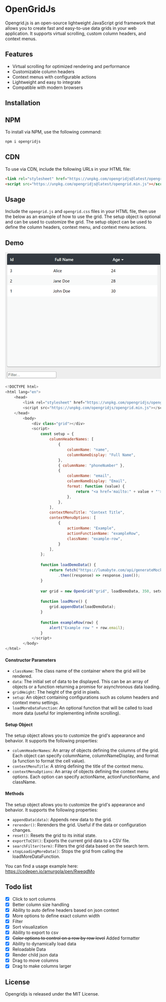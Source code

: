 ﻿# OpenGridJs
 
Opengrid.js is an open-source lightweight JavaScript grid framework that allows you to create fast and easy-to-use data grids in your web application. It supports virtual scrolling, custom column headers, and context menus.

## Features

- Virtual scrolling for optimized rendering and performance
- Customizable column headers
- Context menus with configurable actions
- Lightweight and easy to integrate
- Compatible with modern browsers

## Installation
## NPM
To install via NPM, use the following command:

```bash 
npm i opengridjs
```

## CDN
To use via CDN, include the following URLs in your HTML file:

```html 
<link rel="stylesheet" href="https://unpkg.com/opengridjs@latest/opengrid.min.css">
<script src="https://unpkg.com/opengridjs@latest/opengrid.min.js"></script>
```
    
## Usage

Include the `opengrid.js` and `opengrid.css` files in your HTML file, then use the below as an example of how to use the grid. The setup object is optional and can be used to customize the grid. The setup object can be used to define the column headers, context menu, and context menu actions.

## Demo
![](https://github.com/amurgola/OpenGridJs/blob/main/Demo.gif)

```javascript
<!DOCTYPE html>
<html lang="en">
    <head>
        <link rel="stylesheet" href="https://unpkg.com/opengridjs/opengrid.css">
        <script src="https://unpkg.com/opengridjs/opengrid.min.js"></script>
    </head>
        <body>
            <div class="grid"></div>
            <script>
                const setup = {
                    columnHeaderNames: [
                        {
                            columnName: "name",
                            columnNameDisplay: "Full Name",
                        },
                        { columnName: "phoneNumber" },
                        {
                            columnName: "email",
                            columnNameDisplay: "Email",
                            format: function (value) {
                                return "<a href='mailto:" + value + "'>" + value + "</a>";
                            },
                        },
                    ],
                    contextMenuTitle: "Context Title",
                    contextMenuOptions: [
                        {
                            actionName: "Example",
                            actionFunctionName: "exampleRow",
                            className: "example-row",
                        }
                    ],
                };
            
                function loadDemoData() {
                    return fetch("https://lumabyte.com/api/generateMockRandomPeople?count=100")
                        .then((response) => response.json());
                }
            
                var grid = new OpenGrid("grid", loadDemoData, 350, setup, loadMore);
            
                function loadMore() {
                    grid.appendData(loadDemoData);
                }
            
                function exampleRow(row) {
                    alert("Example row " + row.email);
                }
            </script>
        </body>
</html>
```

#### Constructor Parameters
- `className`: The class name of the container where the grid will be rendered.
- `data`: The initial set of data to be displayed. This can be an array of objects or a function returning a promise for asynchronous data loading.
- `gridHeight`: The height of the grid in pixels.
- `setup`: An object containing configurations such as column headers and context menu settings.
- `loadMoreDataFunction`: An optional function that will be called to load more data (useful for implementing infinite scrolling).

#### Setup Object
The setup object allows you to customize the grid's appearance and behavior. It supports the following properties:

- `columnHeaderNames`: An array of objects defining the columns of the grid. Each object can specify columnName, columnNameDisplay, and format (a function to format the cell value).
- `contextMenuTitle`: A string defining the title of the context menu.
- `contextMenuOptions`: An array of objects defining the context menu options. Each option can specify actionName, actionFunctionName, and className.

#### Methods
The setup object allows you to customize the grid's appearance and behavior. It supports the following properties:

- `appendData(data)`: Appends new data to the grid.
- `rerender()`: Rerenders the grid. Useful if the data or configuration changes.
- `reset()`: Resets the grid to its initial state.
- `exportToCSV()`: Exports the current grid data to a CSV file.
- `searchFilter(term)`: Filters the grid data based on the search term.
- `stopLoadingMoreData()`: Stops the grid from calling the loadMoreDataFunction.


You can find a usage example here: https://codepen.io/amurgola/pen/RweqdMo

## Todo list
- [X] Click to sort columns
- [X] Better column size handling
- [X] Ability to auto define headers based on json context
- [X] More options to define exact column width
- [X] Filter
- [X] Sort visualization
- [x] Ability to export to csv
- [X] ~~Color options to control on a row by row level~~ Added formatter
- [X] Ability to dynamically load data
- [X] Reloadable Data
- [X] Render child json data
- [X] Drag to move columns
- [X] Drag to make columns larger

## License

Opengridjs is released under the MIT License.
